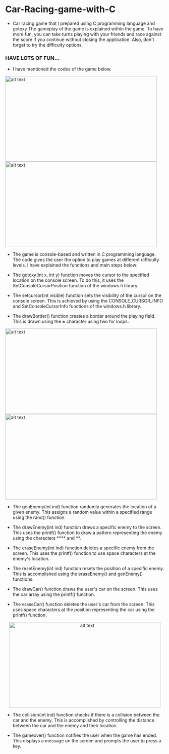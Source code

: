 # Car-Racing-game-with-C
- Car racing game that I prepared using C programming language and gotoxy
  The gameplay of the game is explained within the game. To have more fun, you can take turns playing with your friends and race against the score if you continue without closing the application. Also, don't forget to try the difficulty options.
### HAVE LOTS OF FUN...

- I have mentioned the codes of the game below.

<img src="https://github.com/MertErenKekuc/Car-Racing-game-with-C/assets/92688288/08ae6fb3-bb0a-4224-a56d-1d63f79071e7)https://github.com/MertErenKekuc/Car-Racing-game-with-C/assets/92688288/08ae6fb3-bb0a-4224-a56d-1d63f79071e7" alt="alt text" width="480" height="270">
<img src="https://github.com/MertErenKekuc/Car-Racing-game-with-C/assets/92688288/eeb214a0-e806-47c6-8d8f-0ccaaddc0c70" alt="alt text" width="480" height="270">

<p></p>

- The game is console-based and written in C programming language. The code gives the user the option to play games at different difficulty levels. I have explained the functions and main steps below:

- The gotoxy(int x, int y) function moves the cursor to the specified location on the console screen. To do this, it uses the SetConsoleCursorPosition function of the windows.h library.

- The setcursor(int visible) function sets the visibility of the cursor on the console screen. This is achieved by using the CONSOLE_CURSOR_INFO and SetConsoleCursorInfo functions of the windows.h library.

- The drawBorder() function creates a border around the playing field. This is drawn using the ± character using two for loops.
 <p></p>

<img src="https://github.com/MertErenKekuc/Car-Racing-game-with-C/assets/92688288/c617cb1b-ce2c-47f3-8f75-dde054c9d39d" alt="alt text" width="480" height="270">
<img src="https://github.com/MertErenKekuc/Car-Racing-game-with-C/assets/92688288/99a64537-8869-44c9-94b5-573b6464cc1d" alt="alt text" width="480" height="270">

<p></p>

- The genEnemy(int ind) function randomly generates the location of a given enemy. This assigns a random value within a specified range using the rand() function.

- The drawEnemy(int ind) function draws a specific enemy to the screen. This uses the printf() function to draw a pattern representing the enemy using the characters **** and **.

- The eraseEnemy(int ind) function deletes a specific enemy from the screen. This uses the printf() function to use space characters at the enemy's location.

- The resetEnemy(int ind) function resets the position of a specific enemy. This is accomplished using the eraseEnemy() and genEnemy() functions.

- The drawCar() function draws the user's car on the screen. This uses the car array using the printf() function.

- The eraseCar() function deletes the user's car from the screen. This uses space characters at the position representing the car using the printf() function.


 <p align="center">
  <img src="https://github.com/MertErenKekuc/Car-Racing-game-with-C/assets/92688288/91e0e8e5-6036-4952-a4d9-f1473543cafa" alt="alt text" width="480" height="270">
</p>

<p></p>

- The collision(int ind) function checks if there is a collision between the car and the enemy. This is accomplished by controlling the distance between the car and the enemy and their location.

- The gameover() function notifies the user when the game has ended. This displays a message on the screen and prompts the user to press a key.





